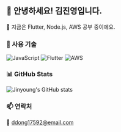 ## 👋 안녕하세요! 김진영입니다.

🌱 지금은 Flutter, Node.js, AWS 공부 중이에요.

### 🔧 사용 기술
![JavaScript](https://img.shields.io/badge/-JavaScript-black?style=flat-square&logo=javascript)
![Flutter](https://img.shields.io/badge/-Flutter-blue?style=flat-square&logo=flutter)
![AWS](https://img.shields.io/badge/-AWS-orange?style=flat-square&logo=amazon-aws)

### 📊 GitHub Stats
![Jinyoung's GitHub stats](https://github-readme-stats.vercel.app/api?username=izuna69&show_icons=true&theme=tokyonight)

### 📫 연락처
📧 ddong17592@email.com
